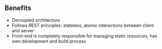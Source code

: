 ## Benefits
- Decoupled architecture <!-- .element: class="fragment" data-fragment-index="1" -->
- Follows REST principles: stateless, atomic interactions between client and server <!-- .element: class="fragment" data-fragment-index="2" -->
- Front-end is completely responsible for managing static resources, has own development and build process <!-- .element: class="fragment" data-fragment-index="3" -->